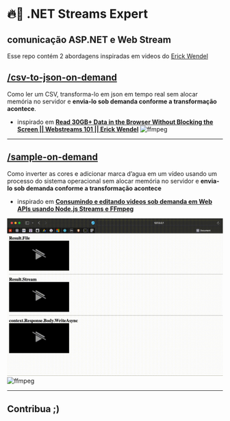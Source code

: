# 🔥📀 .NET Streams Expert
comunicação ASP.NET e Web Stream
---

Esse repo contém 2 abordagens inspiradas em videos do [Erick Wendel](https://github.com/ErickWendel)

<!-- ![fire](private/fire.png) -->
## [/csv-to-json-on-demand](assets/ffmpeg.gif)
Como ler um CSV, transforma-lo em json em tempo real sem alocar memória no servidor e **envia-lo sob demanda conforme a transformação acontece**.
- inspirado em **[Read 30GB+ Data in the Browser Without Blocking the Screen || Webstreams 101 || Erick Wendel](https://www.youtube.com/watch?v=EexM7EL9Blk)**
![ffmpeg](assets/csv.gif)

---

## [/sample-on-demand](assets/ffmpeg.gif)
Como inverter as cores e adicionar marca d’agua em um vídeo usando um processo do sistema operacional sem alocar memória no servidor e **envia-lo sob demanda conforme a transformação acontece**
- inspirado em **[Consumindo e editando videos sob demanda em Web APIs usando Node.js Streams e FFmpeg](https://www.youtube.com/watch?v=RixFzeltO68)**

![/csv-to-json-on-demand](assets/3ways.gif)
![ffmpeg](assets/ffmpeg.gif)

---

## Contribua ;)